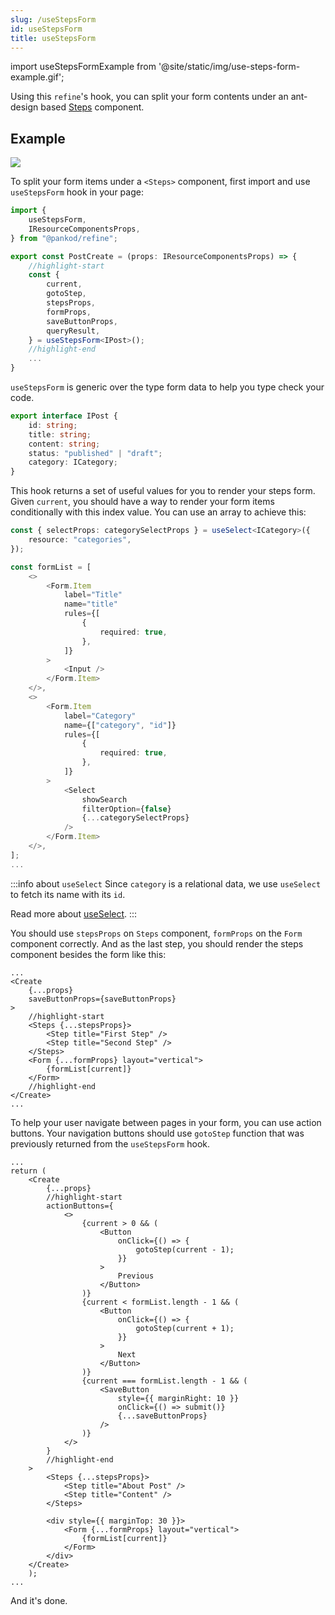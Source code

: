 ```yaml
---
slug: /useStepsForm
id: useStepsForm
title: useStepsForm
---
```


import useStepsFormExample from '@site/static/img/use-steps-form-example.gif';

Using this `refine`'s hook, you can split your form contents under an ant-design based [Steps](https://ant.design/components/steps/) component.

## Example

<div style={{textAlign: "center"}}>
    <img src={useStepsFormExample} />
</div>

To split your form items under a `<Steps>` component, first import and use `useStepsForm` hook in your page:

```ts title="src/pages/posts/create.tsx"
import {
    useStepsForm,
    IResourceComponentsProps,
} from "@pankod/refine";

export const PostCreate = (props: IResourceComponentsProps) => {
    //highlight-start
    const {
        current,
        gotoStep,
        stepsProps,
        formProps,
        saveButtonProps,
        queryResult,
    } = useStepsForm<IPost>();
    //highlight-end
    ...
}
```

`useStepsForm` is generic over the type form data to help you type check your code. 

```ts title="src/interfaces/IPost.d.ts"
export interface IPost {
    id: string;
    title: string;
    content: string;
    status: "published" | "draft";
    category: ICategory;
}
```

This hook returns a set of useful values for you to render your steps form. Given `current`, you should have a way to render your form items conditionally with this index value. You can use an array to achieve this: 

```ts
const { selectProps: categorySelectProps } = useSelect<ICategory>({
    resource: "categories",
});

const formList = [
    <>
        <Form.Item
            label="Title"
            name="title"
            rules={[
                {
                    required: true,
                },
            ]}
        >
            <Input />
        </Form.Item>
    </>,
    <>
        <Form.Item
            label="Category"
            name={["category", "id"]}
            rules={[
                {
                    required: true,
                },
            ]}
        >
            <Select
                showSearch
                filterOption={false}
                {...categorySelectProps}
            />
        </Form.Item>
    </>,
];
...
```
:::info about `useSelect`
Since `category` is a relational data, we use `useSelect` to fetch its name with its `id`.

Read more about [useSelect](useSelect.md).
:::

You should use `stepsProps` on `Steps` component, `formProps` on the `Form` component correctly. And as the last step, you should render the steps component besides the form like this:

```tsx
...
<Create
    {...props}
    saveButtonProps={saveButtonProps}
>
    //highlight-start
    <Steps {...stepsProps}>
        <Step title="First Step" />
        <Step title="Second Step" />
    </Steps>
    <Form {...formProps} layout="vertical">
        {formList[current]}
    </Form>
    //highlight-end
</Create>
...
```

To help your user navigate between pages in your form, you can use action buttons. Your navigation buttons should use `gotoStep` function that was previously returned from the `useStepsForm` hook.

```tsx
...
return (
    <Create
        {...props}
        //highlight-start
        actionButtons={
            <>
                {current > 0 && (
                    <Button
                        onClick={() => {
                            gotoStep(current - 1);
                        }}
                    >
                        Previous
                    </Button>
                )}
                {current < formList.length - 1 && (
                    <Button
                        onClick={() => {
                            gotoStep(current + 1);
                        }}
                    >
                        Next
                    </Button>
                )}
                {current === formList.length - 1 && (
                    <SaveButton
                        style={{ marginRight: 10 }}
                        onClick={() => submit()}
                        {...saveButtonProps}
                    />
                )}
            </>
        }
        //highlight-end
    >
        <Steps {...stepsProps}>
            <Step title="About Post" />
            <Step title="Content" />
        </Steps>

        <div style={{ marginTop: 30 }}>
            <Form {...formProps} layout="vertical">
                {formList[current]}
            </Form>
        </div>
    </Create>
    );
...
```

And it's done.
